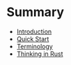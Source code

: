 # Summary

- [Introduction](./01_introduction.md)
- [Quick Start](./02_quick_start.md)
- [Terminology](./03_terminology.md)
- [Thinking in Rust](./04_thinking_in_rust.md)
